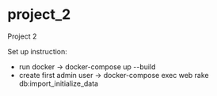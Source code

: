 # project_2
Project 2

Set up instruction:
  - run docker -> docker-compose up --build 
  - create first admin user -> docker-compose exec web rake db:import_initialize_data
